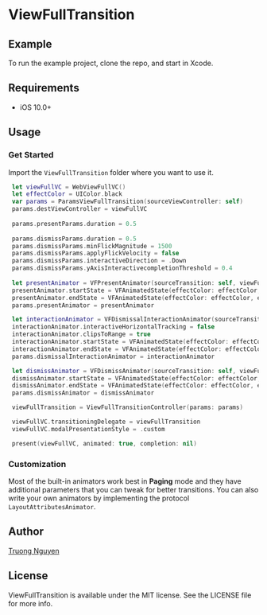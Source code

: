 # ViewFullTransition

## Example

To run the example project, clone the repo, and start  in Xcode.

## Requirements

- iOS 10.0+

## Usage

### Get Started

Import the `ViewFullTransition` folder where you want to use it.

```swift
 let viewFullVC = WebViewFullVC()
 let effectColor = UIColor.black
 var params = ParamsViewFullTransition(sourceViewController: self)
 params.destViewController = viewFullVC
 
 params.presentParams.duration = 0.5
 
 params.dismissParams.duration = 0.5
 params.dismissParams.minFlickMagnitude = 1500
 params.dismissParams.applyFlickVelocity = false
 params.dismissParams.interactiveDirection = .Down
 params.dismissParams.yAxisInteractivecompletionThreshold = 0.4
 
 let presentAnimator = VFPresentAnimator(sourceTransition: self, viewFullTransition: viewFullVC)
 presentAnimator.startState = VFAnimatedState(effectColor: effectColor, effectAlpha: 0)
 presentAnimator.endState = VFAnimatedState(effectColor: effectColor, effectAlpha: 1)
 params.presentAnimator = presentAnimator

 let interactionAnimator = VFDismissalInteractionAnimator(sourceTransition: self, viewFullTransition: viewFullVC)
 interactionAnimator.interactiveHorizontalTracking = false
 interactionAnimator.clipsToRange = true
 interactionAnimator.startState = VFAnimatedState(effectColor: effectColor, effectAlpha: 1)
 interactionAnimator.endState = VFAnimatedState(effectColor: effectColor, effectAlpha: 0)
 params.dismissalInteractionAnimator = interactionAnimator

 let dismissAnimator = VFDismissAnimator(sourceTransition: self, viewFullTransition: viewFullVC)
 dismissAnimator.startState = VFAnimatedState(effectColor: effectColor, effectAlpha: 1)
 dismissAnimator.endState = VFAnimatedState(effectColor: effectColor, effectAlpha: 0)
 params.dismissAnimator = dismissAnimator

 viewFullTransition = ViewFullTransitionController(params: params)

 viewFullVC.transitioningDelegate = viewFullTransition
 viewFullVC.modalPresentationStyle = .custom

 present(viewFullVC, animated: true, completion: nil)
```

### Customization

Most of the built-in animators work best in **Paging** mode and they have additional parameters that you can tweak for better transitions.
You can also write your own animators by implementing the protocol `LayoutAttributesAnimator`.

## Author

[Truong Nguyen](https://www.facebook.com/truongnguyen91723213?ref=bookmarks)

## License

ViewFullTransition is available under the MIT license. See the LICENSE file for more info.

